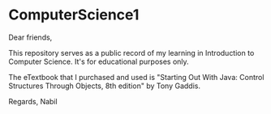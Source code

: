 # ComputerScience1

Dear friends,

This repository serves as a public record of my learning in Introduction to Computer Science. It's for educational purposes only.

The eTextbook that I purchased and used is "Starting Out With Java: Control Structures Through Objects, 8th edition" by Tony Gaddis. 

Regards,
Nabil

